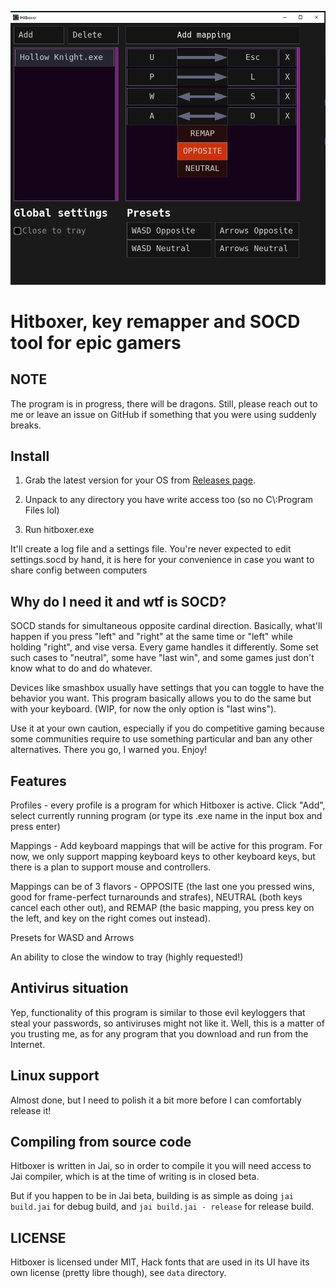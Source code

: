 ![screenshot](screenshot.jpg)

# Hitboxer, key remapper and SOCD tool for epic gamers

## NOTE
The program is in progress, there will be dragons. Still, please reach out to me or leave an issue on GitHub if something that you were using suddenly breaks.


## Install

1) Grab the latest version for your OS from [Releases page](https://github.com/valignatev/hitboxer/releases).

2) Unpack to any directory you have write access too (so no C\\:Program Files lol)

3) Run hitboxer.exe

It'll create a log file and a settings file. You're never expected to edit settings.socd by hand, it is here for your convenience in case you want to share config between computers


## Why do I need it and wtf is SOCD?

SOCD stands for simultaneous opposite cardinal direction. Basically, what'll
happen if you press "left" and "right" at the same time or "left" while holding "right", and vise versa.
Every game handles it differently. Some set such cases to "neutral", some have "last win", and
some games just don't know what to do and do whatever.

Devices like smashbox usually have settings that you can toggle to have the behavior you
want. This program basically allows you to do the same but with your keyboard.
(WIP, for now the only option is "last wins").

Use it at your own caution, especially if you do competitive gaming because
some communities require to use something particular and ban any other alternatives.
There you go, I warned you. Enjoy!


## Features

Profiles - every profile is a program for which Hitboxer is active. Click "Add", select currently running program (or type its .exe name in the input box and press enter)

Mappings - Add keyboard mappings that will be active for this program. For now, we only support mapping keyboard keys to other keyboard keys, but there is a plan to support mouse and controllers.

Mappings can be of 3 flavors - OPPOSITE (the last one you pressed wins, good for frame-perfect turnarounds and strafes), NEUTRAL (both keys cancel each other out), and REMAP (the basic mapping, you press key on the left, and key on the right comes out instead).

Presets for WASD and Arrows

An ability to close the window to tray (highly requested!)


## Antivirus situation

Yep, functionality of this program is similar to those evil keyloggers that steal your passwords, so antiviruses might not like it. Well, this is a matter of you trusting me, as for any program that you download and run from the Internet.


## Linux support

Almost done, but I need to polish it a bit more before I can comfortably release it!

## Compiling from source code

Hitboxer is written in Jai, so in order to compile it you will need access to Jai compiler, which is at the time of writing is in closed beta.

But if you happen to be in Jai beta, building is as simple as doing `jai build.jai` for debug build, and `jai build.jai - release` for release build.

## LICENSE

Hitboxer is licensed under MIT, Hack fonts that are used in its UI have its own license (pretty libre though), see `data` directory.
